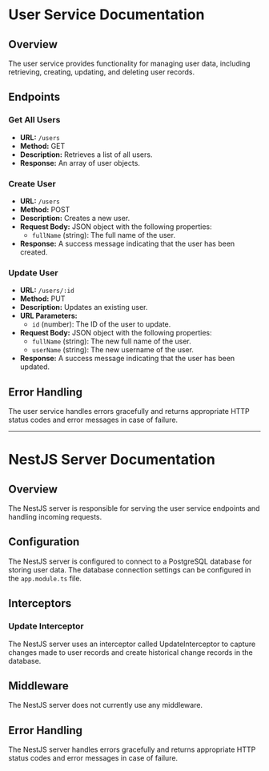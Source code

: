 # User Service Documentation

## Overview

The user service provides functionality for managing user data, including retrieving, creating, updating, and deleting user records.

## Endpoints

### Get All Users

- **URL:** `/users`
- **Method:** GET
- **Description:** Retrieves a list of all users.
- **Response:** An array of user objects.

### Create User

- **URL:** `/users`
- **Method:** POST
- **Description:** Creates a new user.
- **Request Body:** JSON object with the following properties:
  - `fullName` (string): The full name of the user.
- **Response:** A success message indicating that the user has been created.

### Update User

- **URL:** `/users/:id`
- **Method:** PUT
- **Description:** Updates an existing user.
- **URL Parameters:**
  - `id` (number): The ID of the user to update.
- **Request Body:** JSON object with the following properties:
  - `fullName` (string): The new full name of the user.
  - `userName` (string): The new username of the user.
- **Response:** A success message indicating that the user has been updated.

## Error Handling

The user service handles errors gracefully and returns appropriate HTTP status codes and error messages in case of failure.

---

# NestJS Server Documentation

## Overview

The NestJS server is responsible for serving the user service endpoints and handling incoming requests.

## Configuration

The NestJS server is configured to connect to a PostgreSQL database for storing user data. The database connection settings can be configured in the `app.module.ts` file.

## Interceptors

### Update Interceptor

The NestJS server uses an interceptor called UpdateInterceptor to capture changes made to user records and create historical change records in the database.

## Middleware

The NestJS server does not currently use any middleware.

## Error Handling

The NestJS server handles errors gracefully and returns appropriate HTTP status codes and error messages in case of failure.
